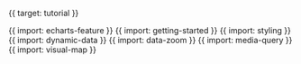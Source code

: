 {{ target: tutorial }}

{{ import: echarts-feature }}
{{ import: getting-started }}
{{ import: styling }}
{{ import: dynamic-data }}
{{ import: data-zoom }}
{{ import: media-query }}
{{ import: visual-map }}
